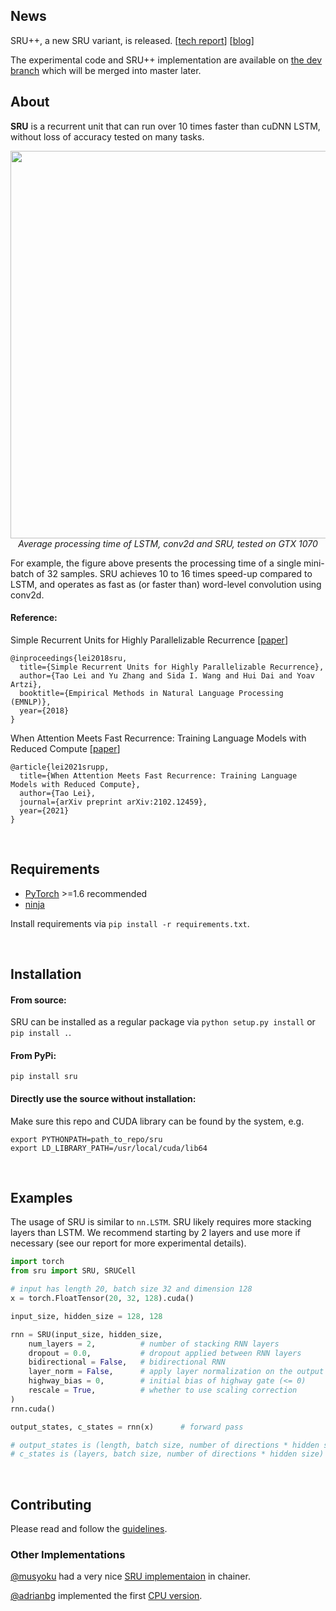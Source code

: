 
## News
SRU++, a new SRU variant, is released. [[tech report](https://arxiv.org/pdf/2102.1245)] [[blog](https://www.asapp.com/blog/reducing-the-high-cost-and-carbon-footprint-of-training-nlp-models-with-sru/)]

The experimental code and SRU++ implementation are available on [the dev branch](https://github.com/asappresearch/sru/tree/3.0.0-dev/experiments/srupp_experiments) which will be merged into master later.

## About

**SRU** is a recurrent unit that can run over 10 times faster than cuDNN LSTM, without loss of accuracy tested on many tasks. 
<p align="center">
<img width=620 src="https://raw.githubusercontent.com/taolei87/sru/master/imgs/speed.png"><br>
<i>Average processing time of LSTM, conv2d and SRU, tested on GTX 1070</i><br>
</p>
For example, the figure above presents the processing time of a single mini-batch of 32 samples. SRU achieves 10 to 16 times speed-up compared to LSTM, and operates as fast as (or faster than) word-level convolution using conv2d.

#### Reference:
Simple Recurrent Units for Highly Parallelizable Recurrence [[paper](https://arxiv.org/abs/1709.02755)]
```
@inproceedings{lei2018sru,
  title={Simple Recurrent Units for Highly Parallelizable Recurrence},
  author={Tao Lei and Yu Zhang and Sida I. Wang and Hui Dai and Yoav Artzi},
  booktitle={Empirical Methods in Natural Language Processing (EMNLP)},
  year={2018}
}
```

When Attention Meets Fast Recurrence: Training Language Models with Reduced Compute [[paper](https://arxiv.org/pdf/2102.12459)]
```
@article{lei2021srupp,
  title={When Attention Meets Fast Recurrence: Training Language Models with Reduced Compute},
  author={Tao Lei},
  journal={arXiv preprint arXiv:2102.12459},
  year={2021}
}
```
<br>

## Requirements
 - [PyTorch](http://pytorch.org/) >=1.6 recommended
 - [ninja](https://ninja-build.org/)

Install requirements via `pip install -r requirements.txt`.

<br>

## Installation

#### From source:
SRU can be installed as a regular package via `python setup.py install` or `pip install .`.

#### From PyPi:
`pip install sru`


#### Directly use the source without installation:
Make sure this repo and CUDA library can be found by the system, e.g. 
```
export PYTHONPATH=path_to_repo/sru
export LD_LIBRARY_PATH=/usr/local/cuda/lib64
```

<br>

## Examples
The usage of SRU is similar to `nn.LSTM`. SRU likely requires more stacking layers than LSTM. We recommend starting by 2 layers and use more if necessary (see our report for more experimental details).
```python
import torch
from sru import SRU, SRUCell

# input has length 20, batch size 32 and dimension 128
x = torch.FloatTensor(20, 32, 128).cuda()

input_size, hidden_size = 128, 128

rnn = SRU(input_size, hidden_size,
    num_layers = 2,          # number of stacking RNN layers
    dropout = 0.0,           # dropout applied between RNN layers
    bidirectional = False,   # bidirectional RNN
    layer_norm = False,      # apply layer normalization on the output of each layer
    highway_bias = 0,        # initial bias of highway gate (<= 0)
    rescale = True,          # whether to use scaling correction
)
rnn.cuda()

output_states, c_states = rnn(x)      # forward pass

# output_states is (length, batch size, number of directions * hidden size)
# c_states is (layers, batch size, number of directions * hidden size)

```
  
<br>

## Contributing
Please read and follow the [guidelines](CONTRIBUTING.md).


### Other Implementations

[@musyoku](https://github.com/musyoku) had a very nice [SRU implementaion](https://github.com/musyoku/chainer-sru) in chainer.

[@adrianbg](https://github.com/adrianbg) implemented the first [CPU version](https://github.com/taolei87/sru/pull/42).

<br>

  
